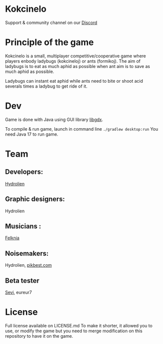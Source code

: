 # Kokcinelo

Support & community channel on our [Discord](https://discord.gg/vqvfGzf)

# Principle of the game
Kokcinelo is a small, multiplayer competitive/cooperative game where players enbody ladybugs (kokcineloj) or ants (formikoj).
The aim of ladybugs is to eat as much aphid as possible when ant aim is to save as much aphid as possible.

Ladybugs can instant eat aphid while ants need to bite or shoot acid severals times a ladybug to get ride of it.

# Dev
Game is done with Java using GUI library [libgdx](https://github.com/libgdx/libgdx).

To compile & run game, launch in command line ```./gradlew desktop:run```
You need Java 17 to run game.

# Team

## Developers: 
[Hydrolien](https://www.youtube.com/hydrolien)

## Graphic designers: 
Hydrolien

## Musicians :
[Felknia](https://www.youtube.com/FelkniaMusic)

## Noisemakers: 
Hydrolien, [pikbest.com](https://fr.pikbest.com/)

## Beta tester
[Sevi](https://github.com/sevi2000), eureur7

# License
Full license available on LICENSE.md To make it shorter, it allowed you to use, or modify the game but you need to merge modification on this repository to have it on the game.

